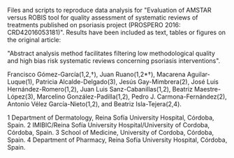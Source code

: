 Files and scripts to reproduce data analysis for "Evaluation of AMSTAR versus ROBIS tool for quality assessment of systematic reviews of treatments published on psoriasis project (PROSPERO 2016: CRD42016053181)". Results have been included as text, tables or figures on the original article:

"Abstract analysis method facilitates filtering low methodological quality and high bias risk systematic reviews concerning psoriasis interventions".

Francisco Gómez-García(1,2,†), Juan Ruano(1,2*†), Macarena Aguilar-Luque(1), Patricia Alcalde-Delgado(3), Jesús Gay-Mimbrera(2), José Luis Hernández-Romero(1,2), Juan Luis Sanz-Cabanillas(1,2), Beatriz Maestre-López(3), Marcelino González-Padilla(1,2), Pedro J. Carmona-Fernández(2), Antonio Vélez García-Nieto(1,2), and Beatriz Isla-Tejera(2,4).

1 Department of Dermatology, Reina Sofía University Hospital, Córdoba, Spain. 2 IMIBIC/Reina Sofía University Hospital/University of Cordoba, Córdoba, Spain. 3 School of Medicine, University of Cordoba, Córdoba, Spain. 4 Department of Pharmacy, Reina Sofía University Hospital, Córdoba, Spain.
